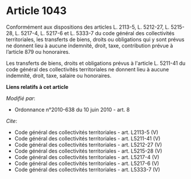 # Article 1043

Conformément aux dispositions des articles L. 2113-5, L. 5212-27, L. 5215-28, L. 5217-4, L. 5217-6 et L. 5333-7 du code
général des collectivités territoriales, les transferts de biens, droits ou obligations qui y sont prévus ne donnent lieu à
aucune indemnité, droit, taxe, contribution prévue à l’article 879 ou honoraires. 

Les transferts de biens, droits et obligations prévus à l'article L. 5211-41 du code général des collectivités territoriales
ne donnent lieu à aucune indemnité, droit, taxe, salaire ou honoraires.

**Liens relatifs à cet article**

_Modifié par_:

  - Ordonnance n°2010-638 du 10 juin 2010 - art. 8

_Cite_:

  - Code général des collectivités territoriales - art. L2113-5 (V)
  - Code général des collectivités territoriales - art. L5211-41 (V)
  - Code général des collectivités territoriales - art. L5212-27 (V)
  - Code général des collectivités territoriales - art. L5215-28 (V)
  - Code général des collectivités territoriales - art. L5217-4 (V)
  - Code général des collectivités territoriales - art. L5217-6 (V)
  - Code général des collectivités territoriales - art. L5333-7 (V)
